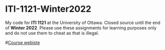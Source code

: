 # ITI-1121-Winter2022

My code for **ITI 1121** at the University of Ottawa. Closed source until the end of **Winter 2022**. 
Please use these assignments for learning purposes only and do not use them to cheat as that is illegal. 

#[Course webiste](https://www.site.uottawa.ca/~gvj/Courses/ITI1121/lectures/index.html)

